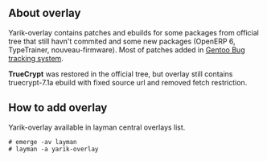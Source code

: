 <h2>About overlay</h2>

Yarik-overlay contains patches and ebuilds for some packages from official tree that still havn't commited and some new packages (OpenERP 6, TypeTrainer, nouveau-firmware). Most of patches added in [Gentoo Bug tracking system](http://bugs.gentoo.org/).

**TrueCrypt** was restored in the official tree, but overlay still contains truecrypt-7.1a ebuild with fixed source url and removed fetch restriction.

<h2>How to add overlay</h2>
Yarik-overlay available in layman central overlays list.

```
# emerge -av layman
# layman -a yarik-overlay
